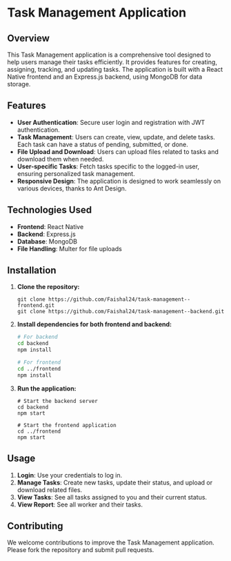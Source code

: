 # Task Management Application

## Overview

This Task Management application is a comprehensive tool designed to help users manage their tasks efficiently. It provides features for creating, assigning, tracking, and updating tasks. The application is built with a React Native frontend and an Express.js backend, using MongoDB for data storage.

## Features

- **User Authentication**: Secure user login and registration with JWT authentication.
- **Task Management**: Users can create, view, update, and delete tasks. Each task can have a status of pending, submitted, or done.
- **File Upload and Download**: Users can upload files related to tasks and download them when needed.
- **User-specific Tasks**: Fetch tasks specific to the logged-in user, ensuring personalized task management.
- **Responsive Design**: The application is designed to work seamlessly on various devices, thanks to Ant Design.

## Technologies Used

- **Frontend**: React Native
- **Backend**: Express.js
- **Database**: MongoDB
- **File Handling**: Multer for file uploads

## Installation

1. **Clone the repository:**
    ```
    git clone https://github.com/Faishal24/task-management--frontend.git
    git clone https://github.com/Faishal24/task-management--backend.git
    ```

2. **Install dependencies for both frontend and backend:**
    ```bash
    # For backend
    cd backend
    npm install

    # For frontend
    cd ../frontend
    npm install
    ```
    
3. **Run the application:**
    ```
    # Start the backend server
    cd backend
    npm start

    # Start the frontend application
    cd ../frontend
    npm start
    ```

## Usage

1. **Login**: Use your credentials to log in.
2. **Manage Tasks**: Create new tasks, update their status, and upload or download related files.
3. **View Tasks**: See all tasks assigned to you and their current status.
4. **View Report**: See all worker and their tasks.

## Contributing

We welcome contributions to improve the Task Management application. Please fork the repository and submit pull requests.
